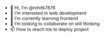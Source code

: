 - 👋 Hi, I’m @rohitk7876
- 👀 I’m interested in web development
- 🌱 I’m currently learning frontend
- 💞️ I’m looking to collaborate on still thinking
- 📫 How to reach me to deploy project

<!---
rohitk7876/rohitk7876 is a ✨ special ✨ repository because its `README.md` (this file) appears on your GitHub profile.
You can click the Preview link to take a look at your changes.
--->
